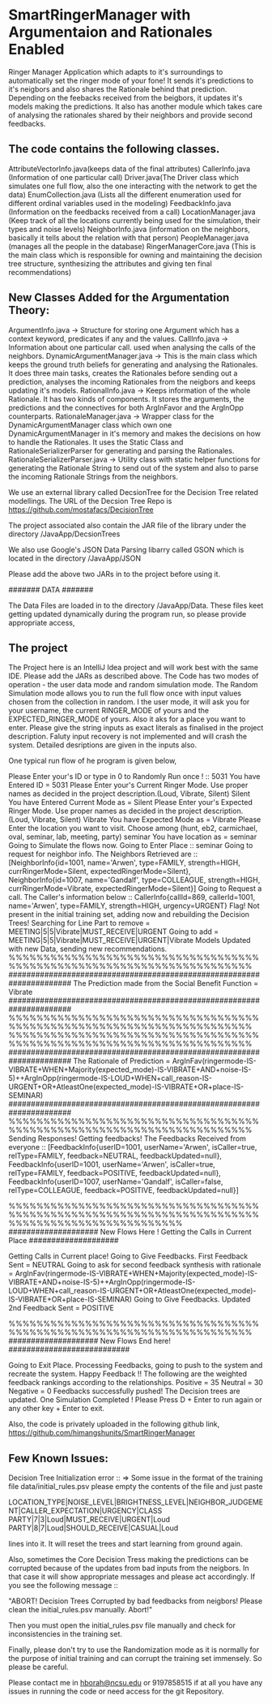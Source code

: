 # SmartRingerManager with Argumentaion and Rationales Enabled

Ringer Manager Application which adapts to it's surroundings to automatically set the ringer mode of your fone!
It sends it's predictions to it's neigbors and also shares the Rationale behind that prediction. Depending on the feebacks received from the beigbors, it updates it's models making the predictions. It also has another module which takes care of analysing the rationales shared by their neighbors and provide second feedbacks.

## The code contains the following classes.

AttributeVectorInfo.java(keeps data of the final attributes)
CallerInfo.java (Information of one particular call)
Driver.java(The Driver class which simulates one full flow, also the one interacting with the network to get the data)
EnumCollection.java (Lists all the different enumeration used for different ordinal variables used in the modeling)
FeedbackInfo.java (Information on the feedbacks received from a call)
LocationManager.java (Keep track of all the locations currently being used for the simulation, their types and noise levels)
NeighborInfo.java (information on the neighbors, basically it tells about the relation with that person)
PeopleManager.java (manages all the people in the database)
RingerManagerCore.java (This is the main class which is responsible for owning and maintaining the decision tree structure, synthesizing the attributes and giving ten final recommendations)


## New Classes Added for the Argumentation Theory:

ArgumentInfo.java -> Structure for storing one Argument which has a context keyword, predicates if any and the values.
CallInfo.java -> Information about one particular call. used when analysing the calls of the neighbors.
DynamicArgumentManager.java -> This is the main class which keeps the ground truth beliefs for generating and analysing the Rationales. It does three main tasks, creates the Rationales before sending out a prediction, analyses the incoming Rationales from the neigbors and keeps updating it's models.
RationalInfo.java -> Keeps information of the whole Rationale. It has two kinds of components. It stores the arguments, the predictions and the connectives for both ArgInFavor and the ArgInOpp counterparts.
RationaleManager.java -> Wrapper class for the DynamicArgumentManager class which own one DynamicArgumentManager in it's memory and makes the decisions on how to handle the Rationales. It uses the Static Class and RationaleSerializerParser for generating and parsing the Rationales.
RationaleSerializerParser.java -> Utility class with static helper functions for generating the Rationale String to send out of the system and also to parse the incoming Rationale Strings from the neighbors.




We use an external library called DecsionTree for the Decision Tree related modellings. The URL of the Decsion Tree Repo is
https://github.com/mostafacs/DecisionTree

The project associated also contain the JAR file of the library under the directory /JavaApp/DecsionTrees

We also use Google's JSON Data Parsing libarry called GSON which is located in the directory /JavaApp/JSON

Please add the above two JARs in to the project before using it.

#######   DATA   #######

The Data Files are loaded in to the directory /JavaApp/Data. These files keet getting updated dynamically during the program run, so please provide appropriate access,



## The project

The Project here is an IntelliJ Idea project and will work best with the same IDE. Please add the JARs as described above. The Code has two modes of operation - the user data mode and random simulation mode. The Random Simulation mode allows you to run the full flow once with input values chosen from the collection in random. I the user mode, it will ask you for your username, the current RINGER_MODE of yours and the EXPECTED_RINGER_MODE of yours. Also it aks for a place you want to enter. Please give the string inputs as exact literals as finalised in the project description. Faluty input recovery is not implemented and will crash the system. Detailed desriptions are given in the inputs also.

One typical run flow of he program is given below,

Please Enter your's ID or type in 0 to Randomly Run once ! :: 
5031
You have Entered ID = 5031
Please Enter your's Current Ringer Mode. Use proper names as decided in the project description.(Loud, Vibrate, Silent) 
Silent
You have Entered Current Mode as = Silent
Please Enter your's Expected Ringer Mode. Use proper names as decided in the project description.(Loud, Vibrate, Silent) 
Vibrate
You have Expected Mode as = Vibrate
Please Enter the location you want to visit. Choose among (hunt, eb2, carmichael, oval, seminar, lab, meeting, party)
seminar
You have location as = seminar
Going to Simulate the flows now.
Going to Enter Place :: seminar
Going to request for neighbor info.
The Neighbors Retrieved are ::
[NeighborInfo{id=1001, name='Arwen', type=FAMILY, strength=HIGH, currRingerMode=Silent, expectedRingerMode=Silent}, NeighborInfo{id=1007, name='Gandalf', type=COLLEAGUE, strength=HIGH, currRingerMode=Vibrate, expectedRingerMode=Silent}]
Going to Request a call.
The Caller's information below :: 
CallerInfo{callId=869, callerId=1001, name='Arwen', type=FAMILY, strength=HIGH, urgency=URGENT}
Flag! Not present in the initial training set, adding now and rebuilding the Decision Trees!
Searching for Line Part to remove = MEETING|5|5|Vibrate|MUST_RECEIVE|URGENT
Going to add = MEETING|5|5|Vibrate|MUST_RECEIVE|URGENT|Vibrate
Models Updated with new Data, sending new recommendations.
%%%%%%%%%%%%%%%%%%%%%%%%%%%%%%%%%%%%%%%%%%%%%%%%%%%%%%%%%%%%%%%%%%%%%%%
######################################################################
The Prediction made from the Social Benefit Function = Vibrate
######################################################################
%%%%%%%%%%%%%%%%%%%%%%%%%%%%%%%%%%%%%%%%%%%%%%%%%%%%%%%%%%%%%%%%%%%%%%%
%%%%%%%%%%%%%%%%%%%%%%%%%%%%%%%%%%%%%%%%%%%%%%%%%%%%%%%%%%%%%%%%%%%%%%%
######################################################################
The Rationale of Prediction = ArgInFav(ringermode-IS-VIBRATE+WHEN+Majority(expected_mode)-IS-VIBRATE+AND+noise-IS-5)++ArgInOpp(ringermode-IS-LOUD+WHEN+call_reason-IS-URGENT+OR+AtleastOne(expected_mode)-IS-VIBRATE+OR+place-IS-SEMINAR)
######################################################################
%%%%%%%%%%%%%%%%%%%%%%%%%%%%%%%%%%%%%%%%%%%%%%%%%%%%%%%%%%%%%%%%%%%%%%%
Sending Responses!
Getting feedbacks!
The Feedbacks Received from everyone :: 
[FeedbackInfo{userID=1001, userName='Arwen', isCaller=true, relType=FAMILY, feedback=NEUTRAL, feedbackUpdated=null}, FeedbackInfo{userID=1001, userName='Arwen', isCaller=true, relType=FAMILY, feedback=POSITIVE, feedbackUpdated=null}, FeedbackInfo{userID=1007, userName='Gandalf', isCaller=false, relType=COLLEAGUE, feedback=POSITIVE, feedbackUpdated=null}]



%%%%%%%%%%%%%%%%%%%%%%%%%%%%%%%%%%%%%%%%%%%%%%%%%%%%%%%%%%%%%%%%%%%%%%%%%%%%%%%%%%%%%%%%%%%%%%%%%
####################   New Flows Here ! Getting the Calls in Current Place  ####################



Getting Calls in Current place!
Going to Give Feedbacks.
First Feedback Sent = NEUTRAL
Going to ask for second feedback synthesis with rationale = ArgInFav(ringermode-IS-VIBRATE+WHEN+Majority(expected_mode)-IS-VIBRATE+AND+noise-IS-5)++ArgInOpp(ringermode-IS-LOUD+WHEN+call_reason-IS-URGENT+OR+AtleastOne(expected_mode)-IS-VIBRATE+OR+place-IS-SEMINAR)
Going to Give Feedbacks.
Updated 2nd Feedback Sent = POSITIVE



%%%%%%%%%%%%%%%%%%%%%%%%%%%%%%%%%%%%%%%%%%%%%%%%%%%%%%%%%%%%%%%%%%%%%%%
####################   New Flows End here!  ###########################



Going to Exit Place.
Processing Feedbacks, going to push to the system and recreate the system.
Happy Feedback !! The following are the weighted feedback rankings according to the relationships. 
Positive =  35
Neutral = 30
Negative = 0
Feedbacks successfully pushed! The Decision trees are updated.
One Simulation Completed !
Please Press D + Enter to run again or any other key + Enter to exit.


Also, the code is privately uploaded in the following github link,
https://github.com/himangshunits/SmartRingerManager




## Few Known Issues:

Decision Tree Initialization error :: => Some issue in the format of the training file data/initial_rules.psv
please empty the contents of the file and just paste

LOCATION_TYPE|NOISE_LEVEL|BRIGHTNESS_LEVEL|NEIGHBOR_JUDGEMENT|CALLER_EXPECTATION|URGENCY|CLASS
PARTY|7|3|Loud|MUST_RECEIVE|URGENT|Loud
PARTY|8|7|Loud|SHOULD_RECEIVE|CASUAL|Loud

lines into it. It will reset the trees and start learning from ground again.


Also, sometimes the Core Decision Tress making the predictions can be corrupted because of the updates from bad inputs from the neigbors. In that case it will show appropriate messages and please act accordingly. If you see the following message ::

"ABORT! Decision Trees Corrupted by bad feedbacks from neigbors! Please clean the initial_rules.psv manually. Abort!"

Then you must open the initial_rules.psv file manually and check for inconsistencies in the training set.

Finally, please don't try to use the Randomization mode as it is normally for the purpose of initial training and can corrupt the training set immensely. So please be careful.



Please contact me in hborah@ncsu.edu or 9197858515 if at all you have any issues in running the code or need access for the git Repository.

